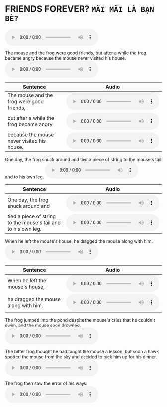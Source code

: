 # FRIENDS FOREVER? **`MÃI MÃI LÀ BẠN BÈ?`**
<audio controls="1" controlslist="nodownload nofullscreen noremoteplayback" src="https://dohoangdinhtien.github.io/audio/friend-forever/full.mp3">Your browser does not support the audio tag.</audio>

The mouse and the frog were good friends, but after a while the frog became angry because the mouse never visited his house.
<audio controls="1" controlslist="nodownload nofullscreen noremoteplayback" src="https://dohoangdinhtien.github.io/audio/friend-forever/1.mp3">Your browser does not support the audio tag.</audio>

| Sentence   |      Audio      |
|----------|:-------------:|
| The mouse and the frog were good friends, |  <audio controls="1" controlslist="nodownload nofullscreen noremoteplayback" src="https://dohoangdinhtien.github.io/audio/friend-forever/1.1.mp3">Your browser does not support the audio tag.</audio> |
| but after a while the frog became angry |  <audio controls="1" controlslist="nodownload nofullscreen noremoteplayback" src="https://dohoangdinhtien.github.io/audio/friend-forever/1.2.mp3">Your browser does not support the audio tag.</audio> |
| because the mouse never visited his house. |  <audio controls="1" controlslist="nodownload nofullscreen noremoteplayback" src="https://dohoangdinhtien.github.io/audio/friend-forever/1.3.mp3">Your browser does not support the audio tag.</audio> |

One day, the frog snuck around and tied a piece of string to the mouse's tail and to his own leg.
<audio controls="1" controlslist="nodownload nofullscreen noremoteplayback" src="https://dohoangdinhtien.github.io/audio/friend-forever/2.mp3">Your browser does not support the audio tag.</audio>

| Sentence   |      Audio      |
|----------|:-------------:|
| One day, the frog snuck around and |  <audio controls="1" controlslist="nodownload nofullscreen noremoteplayback" src="https://dohoangdinhtien.github.io/audio/friend-forever/2.1.mp3">Your browser does not support the audio tag.</audio> |
| tied a piece of string to the mouse's tail and to his own leg. |  <audio controls="1" controlslist="nodownload nofullscreen noremoteplayback" src="https://dohoangdinhtien.github.io/audio/friend-forever/2.2.mp3">Your browser does not support the audio tag.</audio> |

When he left the mouse's house, he dragged the mouse along with him.
<audio controls="1" controlslist="nodownload nofullscreen noremoteplayback" src="https://dohoangdinhtien.github.io/audio/friend-forever/3.mp3">Your browser does not support the audio tag.</audio>

| Sentence   |      Audio      |
|----------|:-------------:|
| When he left the mouse's house, |  <audio controls="1" controlslist="nodownload nofullscreen noremoteplayback" src="https://dohoangdinhtien.github.io/audio/friend-forever/3.1.mp3">Your browser does not support the audio tag.</audio> |
| he dragged the mouse along with him. |  <audio controls="1" controlslist="nodownload nofullscreen noremoteplayback" src="https://dohoangdinhtien.github.io/audio/friend-forever/3.2.mp3">Your browser does not support the audio tag.</audio> |

The frog jumped into the pond despite the mouse's cries that he couldn't swim, and the mouse soon drowned.
<audio controls="1" controlslist="nodownload nofullscreen noremoteplayback" src="https://dohoangdinhtien.github.io/audio/friend-forever/4.mp3" />
| Sentence   |      Audio      |
|----------|:-------------:|
| The frog jumped into the pond |  <audio controls="1" controlslist="nodownload nofullscreen noremoteplayback" src="https://dohoangdinhtien.github.io/audio/friend-forever/4.1.mp3" /> |
| despite the mouse's cries that he couldn't swim, |  <audio controls="1" controlslist="nodownload nofullscreen noremoteplayback" src="https://dohoangdinhtien.github.io/audio/friend-forever/4.2.mp3" /> |
| and the mouse soon drowned. |  <audio controls="1" controlslist="nodownload nofullscreen noremoteplayback" src="https://dohoangdinhtien.github.io/audio/friend-forever/4.3.mp3" /> |

The bitter frog thought he had taught the mouse a lesson, but soon a hawk spotted the mouse from the sky and decided to pick him up for his dinner.
<audio controls="1" controlslist="nodownload nofullscreen noremoteplayback" src="https://dohoangdinhtien.github.io/audio/friend-forever/5.mp3" />
| Sentence   |      Audio      |
|----------|:-------------:|
| The bitter frog thought he had taught the mouse a lesson, |  <audio controls="1" controlslist="nodownload nofullscreen noremoteplayback" src="https://dohoangdinhtien.github.io/audio/friend-forever/5.1.mp3" /> |
| but soon a hawk spotted the mouse from the sky and decided to pick him up for his dinner. |  <audio controls="1" controlslist="nodownload nofullscreen noremoteplayback" src="https://dohoangdinhtien.github.io/audio/friend-forever/5.2.mp3" /> |

The frog then saw the error of his ways.
<audio controls="1" controlslist="nodownload nofullscreen noremoteplayback" src="https://dohoangdinhtien.github.io/audio/friend-forever/6.mp3" />

